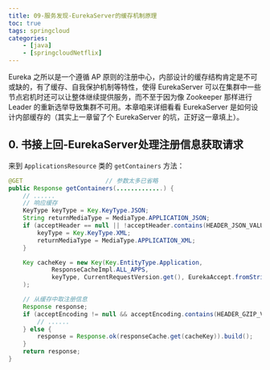 ```yaml
---
title: 09-服务发现-EurekaServer的缓存机制原理
toc: true
tags: springcloud
categories: 
    - [java]
    - [springcloudNetflix]
---
```


Eureka 之所以是一个遵循 AP 原则的注册中心，内部设计的缓存结构肯定是不可或缺的，有了缓存、自我保护机制等特性，使得 EurekaServer 可以在集群中一些节点宕机时还可以让整体继续提供服务，而不至于因为像 Zookeeper 那样进行 Leader 的重新选举导致集群不可用。本章咱来详细看看 EurekaServer 是如何设计内部缓存的（其实上一章留了个 EurekaServer 的坑，正好这一章填上）。

## 0. 书接上回-EurekaServer处理注册信息获取请求

<!--more-->

来到 `ApplicationsResource` 类的 `getContainers` 方法：

```java
@GET                       // 参数太多已省略
public Response getContainers(.............) {
    // ......
    // 响应缓存
    KeyType keyType = Key.KeyType.JSON;
    String returnMediaType = MediaType.APPLICATION_JSON;
    if (acceptHeader == null || !acceptHeader.contains(HEADER_JSON_VALUE)) {
        keyType = Key.KeyType.XML;
        returnMediaType = MediaType.APPLICATION_XML;
    }

    Key cacheKey = new Key(Key.EntityType.Application,
            ResponseCacheImpl.ALL_APPS,
            keyType, CurrentRequestVersion.get(), EurekaAccept.fromString(eurekaAccept), regions
    );

    // 从缓存中取注册信息
    Response response;
    if (acceptEncoding != null && acceptEncoding.contains(HEADER_GZIP_VALUE)) {
        // ......
    } else {
        response = Response.ok(responseCache.get(cacheKey)).build();
    }
    return response;
}
```


